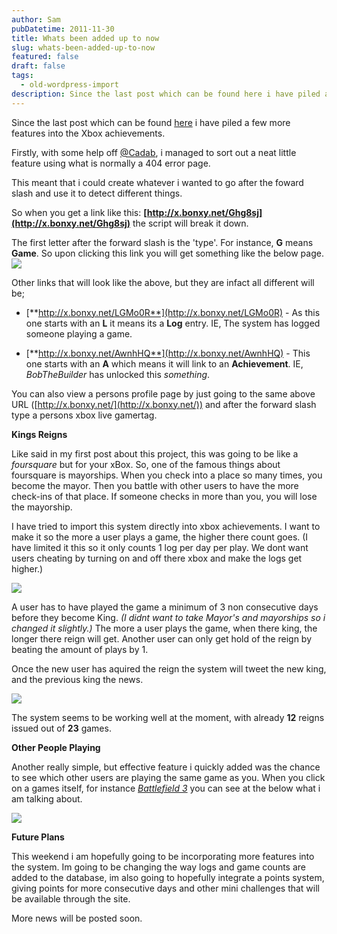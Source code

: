 ```yaml
---
author: Sam
pubDatetime: 2011-11-30
title: Whats been added up to now
slug: whats-been-added-up-to-now
featured: false
draft: false
tags:
  - old-wordpress-import
description: Since the last post which can be found here i have piled a few more features into the Xbox achievements...
---
```


Since the last post which can be found [here](http://bonxy.info/2011/11/19/a-different-type-of-xbox-achievements/) i have piled a few more features into the Xbox achievements.

Firstly, with some help off [@Cadab](http://imjam.es), i managed to sort out a neat little feature using what is normally a 404 error page.

This meant that i could create whatever i wanted to go after the foward slash and use it to detect different things.

So when you get a link like this: **[http://x.bonxy.net/Ghg8sj](http://x.bonxy.net/Ghg8sj)** the script will break it down.

The first letter after the forward slash is the 'type'. For instance, **G** means **Game**. So upon clicking this link you will get something like the below page.
![](http://cl.ly/2h1Z3S3607271g0Z1R0i/Image%202011-11-30%20at%209.17.47%20PM.png)

Other links that will look like the above, but they are infact all different will be;
- [**http://x.bonxy.net/LGMo0R**](http://x.bonxy.net/LGMo0R) - As this one starts with an **L** it means its a **Log** entry. IE, The system has logged someone playing a game.

- [**http://x.bonxy.net/AwnhHQ**](http://x.bonxy.net/AwnhHQ) - This one starts with an **A** which means it will link to an **Achievement**. IE, *BobTheBuilder* has unlocked this *something*.

You can also view a persons profile page by just going to the same above URL ([http://x.bonxy.net/](http://x.bonxy.net/)) and after the forward slash type a persons xbox live gamertag.

**Kings Reigns**

Like said in my first post about this project, this was going to be like a *foursquare* but for your xBox. So, one of the famous things about foursquare is mayorships. When you check into a place so many times, you become the mayor. Then you battle with other users to have the more check-ins of that place. If someone checks in more than you, you will lose the mayorship.

I have tried to import this system directly into xbox achievements. I want to make it so the more a user plays a game, the higher there count goes. (I have limited it this so it only counts 1 log per day per play. We dont want users cheating by turning on and off there xbox and make the logs get higher.)

![](http://cl.ly/2K3F1A410M44393G281D/Image%202011-11-30%20at%209.39.56%20PM.png)

A user has to have played the game a minimum of 3 non consecutive days before they become King. *(I didnt want to take Mayor's and mayorships so i changed it slightly.)* The more a user plays the game, when there king, the longer there reign will get. Another user can only get hold of the reign by beating the amount of plays by 1.

Once the new user has aquired the reign the system will tweet the new king, and the previous king the news.

![](http://cl.ly/3E2J3S0P102x1q3e3c35/Image%202011-11-30%20at%209.41.10%20PM.png)

The system seems to be working well at the moment, with already **12** reigns issued out of **23** games.

**Other People Playing**

Another really simple, but effective feature i quickly added was the chance to see which other users are playing the same game as you. When you click on a games itself, for instance *[Battlefield 3](http://x.bonxy.net/Glsle5)* you can see at the below what i am talking about.

![](http://cl.ly/3E2J3S0P102x1q3e3c35/Image%202011-11-30%20at%209.41.10%20PM.png)

**Future Plans**

This weekend i am hopefully going to be incorporating more features into the system. Im going to be changing the way logs and game counts are added to the database, im also going to hopefully integrate a points system, giving points for more consecutive days and other mini challenges that will be available through the site.

More news will be posted soon.